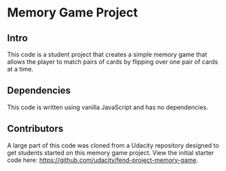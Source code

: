 # Memory Game Project

## Intro

This code is a student project that creates a simple memory game that allows the player to match pairs of cards by flipping over one pair of cards at a time.

## Dependencies

This code is written using vanilla JavaScript and has no dependencies.

## Contributors

A large part of this code was cloned from a Udacity repository designed to get students started on this memory game project. View the initial starter code here: https://github.com/udacity/fend-project-memory-game.

